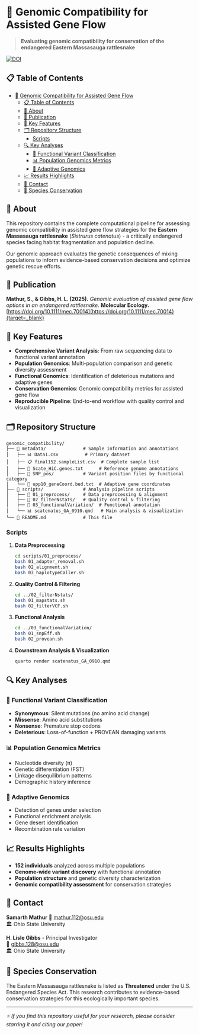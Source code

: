 # 🧬 Genomic Compatibility for Assisted Gene Flow

> **Evaluating genomic compatibility for conservation of the endangered Eastern Massasauga rattlesnake**

[![DOI](https://img.shields.io/badge/DOI-10.1111%2Fmec.70014-blue)](https://doi.org/10.1111/mec.70014)


## 📋 Table of Contents

- [🧬 Genomic Compatibility for Assisted Gene Flow](#-genomic-compatibility-for-assisted-gene-flow)
  - [📋 Table of Contents](#-table-of-contents)
  - [🐍 About](#-about)
  - [📖 Publication](#-publication)
  - [🔬 Key Features](#-key-features)
  - [🗂️ Repository Structure](#️-repository-structure)
    - [Scripts](#scripts)
  - [🔍 Key Analyses](#-key-analyses)
    - [🧪 Functional Variant Classification](#-functional-variant-classification)
    - [📊 Population Genomics Metrics](#-population-genomics-metrics)
    - [🎯 Adaptive Genomics](#-adaptive-genomics)
  - [📈 Results Highlights](#-results-highlights)
  - [📧 Contact](#-contact)
  - [🐍 Species Conservation](#-species-conservation)

## 🐍 About

This repository contains the complete computational pipeline for assessing genomic compatibility in assisted gene flow strategies for the **Eastern Massasauga rattlesnake** (*Sistrurus catenatus*) - a critically endangered species facing habitat fragmentation and population decline.

Our genomic approach evaluates the genetic consequences of mixing populations to inform evidence-based conservation decisions and optimize genetic rescue efforts.

## 📖 Publication

**Mathur, S., & Gibbs, H. L. (2025).** *Genomic evaluation of assisted gene flow options in an endangered rattlesnake.* **Molecular Ecology.** [https://doi.org/10.1111/mec.70014](https://doi.org/10.1111/mec.70014){target=_blank}

## 🔬 Key Features

- **Comprehensive Variant Analysis**: From raw sequencing data to functional variant annotation
- **Population Genomics**: Multi-population comparison and genetic diversity assessment  
- **Functional Genomics**: Identification of deleterious mutations and adaptive genes
- **Conservation Genomics**: Genomic compatibility metrics for assisted gene flow
- **Reproducible Pipeline**: End-to-end workflow with quality control and visualization

## 🗂️ Repository Structure

```
genomic_compatibility/
├── 📁 metadata/              # Sample information and annotations
│   ├── 📊 Data1.csv          # Primary dataset
│   ├── 📋 final152.sampleList.csv  # Complete sample list
│   ├── 🧬 Scate_HiC.genes.txt      # Reference genome annotations
│   ├── 📁 SNP_pos/           # Variant position files by functional category
│   └── 🎯 upp10_geneCoord.bed.txt  # Adaptive gene coordinates
├── 📁 scripts/               # Analysis pipeline scripts
│   ├── 📁 01_preprocess/     # Data preprocessing & alignment
│   ├── 📁 02_filterNstats/   # Quality control & filtering
│   ├── 📁 03_functionalVariation/  # Functional annotation
│   └── 📊 scatenatus_GA_0910.qmd   # Main analysis & visualization
└── 📄 README.md              # This file
```


### Scripts

1. **Data Preprocessing**
   ```bash
   cd scripts/01_preprocess/
   bash 01_adapter_removal.sh
   bash 02_alignment.sh
   bash 03_haplotypeCaller.sh
   ```

2. **Quality Control & Filtering**
   ```bash
   cd ../02_filterNstats/
   bash 01_mapstats.sh
   bash 02_filterVCF.sh
   ```

3. **Functional Analysis**
   ```bash
   cd ../03_functionalVariation/
   bash 01_snpEff.sh
   bash 02_provean.sh
   ```

4. **Downstream Analysis & Visualization**
   ```bash
   quarto render scatenatus_GA_0910.qmd
   ```

## 🔍 Key Analyses

### 🧪 Functional Variant Classification
- **Synonymous**: Silent mutations (no amino acid change)
- **Missense**: Amino acid substitutions
- **Nonsense**: Premature stop codons
- **Deleterious**: Loss-of-function + PROVEAN damaging variants

### 📊 Population Genomics Metrics
- Nucleotide diversity (π)
- Genetic differentiation (FST)
- Linkage disequilibrium patterns
- Demographic history inference

### 🎯 Adaptive Genomics
- Detection of genes under selection
- Functional enrichment analysis
- Gene desert identification
- Recombination rate variation

## 📈 Results Highlights

- **152 individuals** analyzed across multiple populations
- **Genome-wide variant discovery** with functional annotation
- **Population structure** and genetic diversity characterization
- **Genomic compatibility assessment** for conservation strategies


## 📧 Contact

**Samarth Mathur** 
📧 mathur.112@osu.edu  
🏛️ Ohio State University

**H. Lisle Gibbs** - Principal Investigator  
📧 gibbs.128@osu.edu  
🏛️ Ohio State University

## 🐍 Species Conservation

The Eastern Massasauga rattlesnake is listed as **Threatened** under the U.S. Endangered Species Act. This research contributes to evidence-based conservation strategies for this ecologically important species.

---

*⭐ If you find this repository useful for your research, please consider starring it and citing our paper!*
